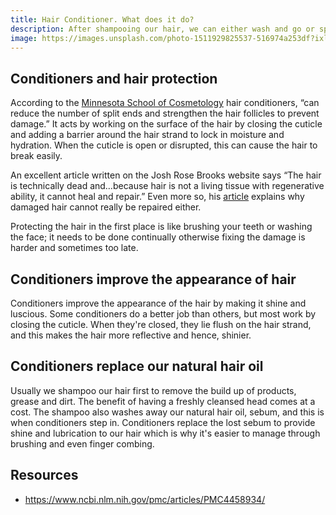 ```yaml
---
title: Hair Conditioner. What does it do?
description: After shampooing our hair, we can either wash and go or spend an extra five minutes conditioning our hair. But are conditioners really worth the benefit?
image: https://images.unsplash.com/photo-1511929825537-516974a253df?ixlib=rb-1.2.1&ixid=eyJhcHBfaWQiOjEyMDd9&auto=format&fit=crop&w=1000&q=80
---
```


## Conditioners and hair protection

According to the [Minnesota School of Cosmetology](https://www.msccollege.edu/blogs/hair/6-benefits-of-shampoo-and-conditioner/) hair conditioners, “can reduce the number of split ends and strengthen the hair follicles to prevent damage.”  It acts by working on the surface of the hair by closing the cuticle and adding a barrier around the hair strand to lock in moisture and hydration. When the cuticle is open or disrupted, this can cause the hair to break easily.

An excellent article written on the Josh Rose Brooks website says “The hair is technically dead and…because hair is not a living tissue with regenerative ability, it cannot heal and repair.” Even more so, his [article](https://joshrosebrook.com/blogs/articles/91363463-you-cant-really-repair-or-heal-damaged-hair#) explains why damaged hair cannot really be repaired either. 

Protecting the hair in the first place is like brushing your teeth or washing the face; it needs to be done continually otherwise fixing the damage is harder and sometimes too late. 

## Conditioners improve the appearance of hair

Conditioners improve the appearance of the hair by making it shine and luscious. Some conditioners do a better job than others, but most work by closing the cuticle. When they're closed, they lie flush on the hair strand, and this makes the hair more reflective and hence, shinier.

## Conditioners replace our natural hair oil

Usually we shampoo our hair first to remove the build up of products, grease and dirt. The benefit of having a freshly cleansed head comes at a cost. The shampoo also washes away our natural hair oil, sebum, and this is when conditioners step in. Conditioners replace the lost sebum to provide shine and lubrication to our hair which is why it's easier to manage through brushing and even finger combing.

## Resources

- https://www.ncbi.nlm.nih.gov/pmc/articles/PMC4458934/
